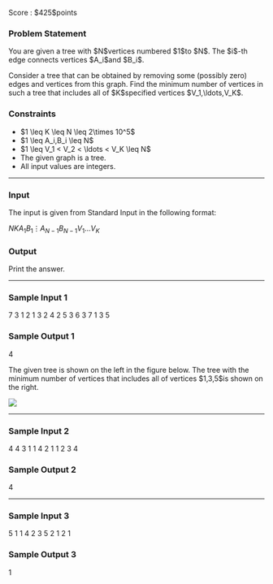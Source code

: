 
<div>

<span>

<span>

<p>
Score : $425$points
</p>

<div>

<section>

### **Problem Statement**

<p>
You are given a tree with $N$vertices numbered $1$to $N$. The $i$-th edge connects vertices $A_i$and $B_i$.
</p>

<p>
Consider a tree that can be obtained by removing some (possibly zero) edges and vertices from this graph. Find the minimum number of vertices in such a tree that includes all of $K$specified vertices $V_1,\ldots,V_K$.
</p>

</section>

</div>

<div>

<section>

### **Constraints**

<ul>

<li>
$1 \leq K \leq N \leq 2\times 10^5$
</li>

<li>
$1 \leq A_i,B_i \leq N$
</li>

<li>
$1 \leq V_1 < V_2 < \ldots < V_K \leq N$
</li>

<li>
The given graph is a tree.
</li>

<li>
All input values are integers.
</li>

</ul>

</section>

</div>

---

<div>

<div>

<section>

### **Input**

<p>
The input is given from Standard Input in the following format:
</p>

<div>

$N$$K$$A_1$$B_1$$\vdots$$A_{N-1}$$B_{N-1}$$V_1$$\ldots$$V_K$
</div>

</section>

</div>

<div>

<section>

### **Output**

<p>
Print the answer.
</p>

</section>

</div>

</div>

---

<div>

<section>

### **Sample Input 1**

<div>

7 3
1 2
1 3
2 4
2 5
3 6
3 7
1 3 5

</div>

</section>

</div>

<div>

<section>

### **Sample Output 1**

<div>

4

</div>

<p>
The given tree is shown on the left in the figure below. The tree with the minimum number of vertices that includes all of vertices $1,3,5$is shown on the right.
</p>

<p>

<img src="https://img.atcoder.jp/abc368/4baf6b0adb0e12dcf8a5c812ada5c17a.png">

</img>

</p>

</section>

</div>

---

<div>

<section>

### **Sample Input 2**

<div>

4 4
3 1
1 4
2 1
1 2 3 4

</div>

</section>

</div>

<div>

<section>

### **Sample Output 2**

<div>

4

</div>

</section>

</div>

---

<div>

<section>

### **Sample Input 3**

<div>

5 1
1 4
2 3
5 2
1 2
1

</div>

</section>

</div>

<div>

<section>

### **Sample Output 3**

<div>

1

</div>

</section>

</div>

</span>

</span>

</div>
